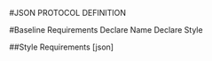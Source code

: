 #JSON PROTOCOL DEFINITION

#Baseline Requirements
Declare Name
Declare Style

##Style Requirements [json]





